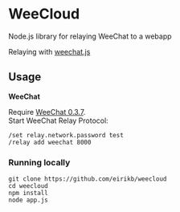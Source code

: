 WeeCloud
========

Node.js library for relaying WeeChat to a webapp

Relaying with [weechat.js](https://github.com/eirikb/weechat.js)

Usage
---

**WeeChat**

Require [WeeChat 0.3.7](http://www.weechat.org/download/).   
Start WeeChat Relay Protocol:  

    /set relay.network.password test
    /relay add weechat 8000

### Running locally

    git clone https://github.com/eirikb/weecloud
    cd weecloud
    npm install
    node app.js

